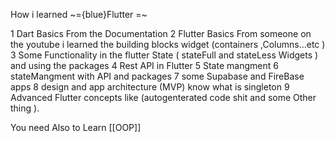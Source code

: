 How i learned ~={blue}Flutter =~


1 Dart Basics From the Documentation 
2 Flutter Basics From someone on the youtube i learned the building blocks widget (containers ,Columns...etc )
3 Some Functionality in the flutter State ( stateFull and stateLess Widgets ) and using the packages
4 Rest API in Flutter 
5 State mangment 
6 stateMangment with API and packages 
7 some Supabase and FireBase apps 
8 design and app architecture (MVP) know what is singleton 
9 Advanced Flutter concepts like (autogenterated code shit and some Other thing ).



You need Also to Learn [[OOP]]